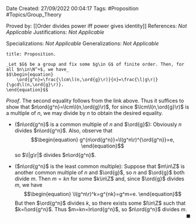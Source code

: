 <div class="topSpace"></div>

Date Created: 27/09/2022 00:04:17
Tags: #Proposition #Topics/Group_Theory

Proved by: [[Order divides power iff power gives identity]]
References: _Not Applicable_
Justifications: _Not Applicable_

Specializations: _Not Applicable_
Generalizations: _Not Applicable_

``` ad-Proposition
title: Proposition.

_Let $G$ be a group and fix some $g\in G$ of finite order. Then, for all $n\in\N^+$, we have_
$$\begin{equation}
    \ord{g^n}=\frac{\lcm\l(n,\ord{g}\r)}{n}=\frac{\l|g\r|}{\gcd\l(n,\ord{g}\r)}.
\end{equation}$$

```

_Proof_. The second equality follows from the link above. Thus it suffices to show that $n\ord{g^n}=\lcm\l(n,\ord{g}\r)$, for since $\lcm\l(n,\ord{g}\r)$ is a multiple of $n$, we may divide by $n$ to obtain the desired equality.
* ($n\ord{g^n}$ is a common multiple of $n$ and $\ord{g}$): Obviously $n$ divides $n\ord{g^n}$. Also, observe that
$$\begin{equation}
    g^{n\ord{g^n}}=\l(g^n\r)^{\ord{g^n}}=e,
\end{equation}$$
so $\l|g\r|$ divides $n\ord{g^n}$.

* ($n\ord{g^n}$ is the least common multiple): Suppose that $m\in\Z$ is another common multiple of $n$ and $\ord{g}$, so $n$ and $\ord{g}$ both divide $m$. Then $m=kn$ for some $k\in\Z$ and, since $\ord{g}$ divides $m$, we have
$$\begin{equation}
    \l(g^n\r)^k=g^{nk}=g^m=e.
\end{equation}$$
But then $\ord{g^n}$ divides $k$, so there exists some $l\in\Z$ such that $k=l\ord{g^n}$. Thus $m=kn=ln\ord{g^n}$, so $n\ord{g^n}$ divides $m$.<span style="float:right;">$\blacksquare$</span>
